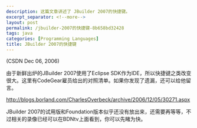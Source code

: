 ```yaml
---
description: 这篇文章讲述了 JBuilder 2007的快捷键。
excerpt_separator: <!--more-->
layout: post
permalink: /jbuilder-2007的快捷键-8b658bd32428
tags: java
categories: [Programming Languages]
title: JBuilder 2007的快捷键
---
```

(CSDN Dec 06, 2006)

由于新鲜出炉的JBuilder 2007使用了Eclipse SDK作为IDE，所以快捷键之类改变很大。这里有CodeGear雇员给出的对照清单。如果你发现了遗漏，还可以给他留言。

http://blogs.borland.com/CharlesOverbeck/archive/2006/12/05/30271.aspx

JBuilder 2007的试用版和Foundation版本似乎还没有放出来，还需要再等等，不过相关的录像已经可以在BDNtv上面看到，你可以先睹为快。
<!--more-->